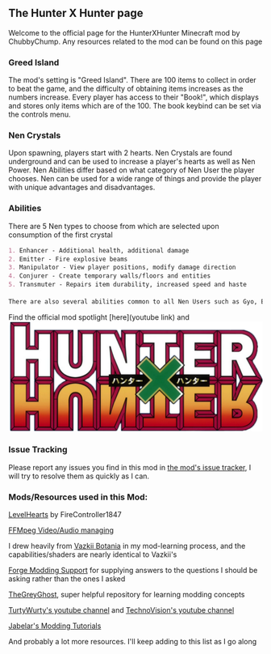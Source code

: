 ## The Hunter X Hunter page

Welcome to the official page for the HunterXHunter Minecraft mod by ChubbyChump. Any resources related to the mod can be found on this page

### Greed Island

The mod's setting is "Greed Island". There are 100 items to collect in order to beat the game, and the difficulty of obtaining items increases as the numbers increase. Every player has access to their "Book!", which displays and stores only items which are of the 100. The book keybind can be set via the controls menu. 


### Nen Crystals
Upon spawning, players start with 2 hearts. Nen Crystals are found underground and can be used to increase a player's hearts as well as Nen Power. Nen Abilities differ based on what category of Nen User the player chooses. Nen can be used for a wide range of things and provide the player with unique advantages and disadvantages. 

### Abilities

There are 5 Nen types to choose from which are selected upon consumption of the first crystal

```markdown
1. Enhancer - Additional health, additional damage
2. Emitter - Fire explosive beams
3. Manipulator - View player positions, modify damage direction
4. Conjurer - Create temporary walls/floors and entities
5. Transmuter - Repairs item durability, increased speed and haste

There are also several abilities common to all Nen Users such as Gyo, En, and basic Nen activation
```

Find the official mod spotlight [here](youtube link) and ![Image](https://raw.githubusercontent.com/IsaacMartin151/HunterXHunter/master/HunterXHunter/src/main/resources/assets/hunterxhunter/textures/title.png)

### Issue Tracking

Please report any issues you find in this mod in [the mod's issue tracker](https://github.com/IsaacMartin151/HunterXHunter/issues), I will try to resolve them as quickly as I can.

### Mods/Resources used in this Mod:

[LevelHearts](https://gitlab.com/FireController1847/levelhearts) by FireController1847 

[FFMpeg Video/Audio managing](https://ffmpeg.org/)

I drew heavily from [Vazkii Botania](https://github.com/Vazkii/Botania) in my mod-learning process, and the capabilities/shaders are nearly identical to Vazkii's

[Forge Modding Support](https://forums.minecraftforge.net/forum/70-modder-support/) for supplying answers to the questions I should be asking rather than the ones I asked

[TheGreyGhost](https://github.com/TheGreyGhost/MinecraftByExample), super helpful repository for learning modding concepts

[TurtyWurty's youtube channel](https://www.youtube.com/channel/UCicAXLV4w2X6bn2EuM4To4w) and [TechnoVision's youtube channel](https://www.youtube.com/channel/UC3n-lKS-MYlunVtErgzSFZg)

[Jabelar's Modding Tutorials](http://jabelarminecraft.blogspot.com/p/minecraft-forge-172-quick-tips-gl11-and.html)

And probably a lot more resources. I'll keep adding to this list as I go along
